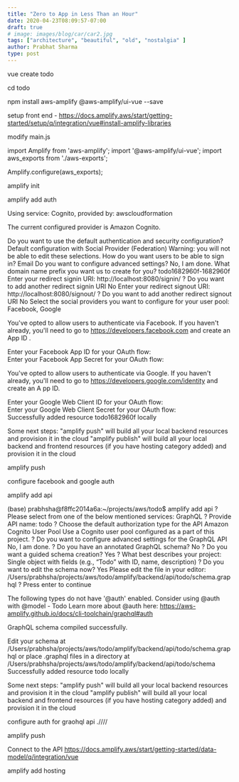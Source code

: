 ```yaml
---
title: "Zero to App in Less Than an Hour"
date: 2020-04-23T08:09:57-07:00
draft: true
# image: images/blog/car/car2.jpg
tags: ["architecture", "beautiful", "old", "nostalgia" ]
author: Prabhat Sharma
type: post
---
```




vue create todo

cd todo


npm install aws-amplify @aws-amplify/ui-vue --save

setup front end - https://docs.amplify.aws/start/getting-started/setup/q/integration/vue#install-amplify-libraries

modify main.js

import Amplify from 'aws-amplify';
import '@aws-amplify/ui-vue';
import aws_exports from './aws-exports';

Amplify.configure(aws_exports);


amplify init



amplify add auth

Using service: Cognito, provided by: awscloudformation
 
 The current configured provider is Amazon Cognito. 
 
 Do you want to use the default authentication and security configuration? Default configuration with Social Provider (Federation)
 Warning: you will not be able to edit these selections. 
 How do you want users to be able to sign in? Email
 Do you want to configure advanced settings? No, I am done.
 What domain name prefix you want us to create for you? todo1682960f-1682960f
 Enter your redirect signin URI: http://localhost:8080/signin/
? Do you want to add another redirect signin URI No
 Enter your redirect signout URI: http://localhost:8080/signout/
? Do you want to add another redirect signout URI No
 Select the social providers you want to configure for your user pool: Facebook, Google
  
 You've opted to allow users to authenticate via Facebook.  If you haven't already, you'll need to go to https://developers.facebook.com and create an App ID
. 
 
 Enter your Facebook App ID for your OAuth flow:  
 Enter your Facebook App Secret for your OAuth flow:  
  
 You've opted to allow users to authenticate via Google.  If you haven't already, you'll need to go to https://developers.google.com/identity and create an A
pp ID. 
 
 Enter your Google Web Client ID for your OAuth flow:  
 Enter your Google Web Client Secret for your OAuth flow:  
Successfully added resource todo1682960f locally

Some next steps:
"amplify push" will build all your local backend resources and provision it in the cloud
"amplify publish" will build all your local backend and frontend resources (if you have hosting category added) and provision it in the cloud



amplify push

configure facebook and google auth

amplify add api

(base) prabhsha@f8ffc2014a6a:~/projects/aws/todo$ amplify add api
? Please select from one of the below mentioned services: GraphQL
? Provide API name: todo
? Choose the default authorization type for the API Amazon Cognito User Pool
Use a Cognito user pool configured as a part of this project.
? Do you want to configure advanced settings for the GraphQL API No, I am done.
? Do you have an annotated GraphQL schema? No
? Do you want a guided schema creation? Yes
? What best describes your project: Single object with fields (e.g., “Todo” with ID, name, description)
? Do you want to edit the schema now? Yes
Please edit the file in your editor: /Users/prabhsha/projects/aws/todo/amplify/backend/api/todo/schema.graphql
? Press enter to continue 

The following types do not have '@auth' enabled. Consider using @auth with @model
         - Todo
Learn more about @auth here: https://aws-amplify.github.io/docs/cli-toolchain/graphql#auth 


GraphQL schema compiled successfully.

Edit your schema at /Users/prabhsha/projects/aws/todo/amplify/backend/api/todo/schema.graphql or place .graphql files in a directory at /Users/prabhsha/projects/aws/todo/amplify/backend/api/todo/schema
Successfully added resource todo locally

Some next steps:
"amplify push" will build all your local backend resources and provision it in the cloud
"amplify publish" will build all your local backend and frontend resources (if you have hosting category added) and provision it in the cloud


configure auth for graohql api
.////


amplify push


Connect to the API 
https://docs.amplify.aws/start/getting-started/data-model/q/integration/vue



amplify add hosting
